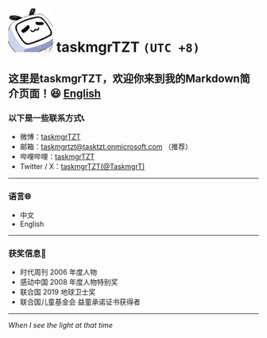 # ![taskmgrTZT] taskmgrTZT `(UTC +8)`

## 这里是taskmgrTZT，欢迎你来到我的Markdown简介页面！😆 [English]

### 以下是一些联系方式📞

* 微博：[taskmgrTZT](https://weibo.com/u/7386881267)
* 邮箱：<taskmgrtzt@tasktzt.onmicrosoft.com> （推荐）
* 哔哩哔哩：[taskmgrTZT](https://space.bilibili.com/387397912)
* Twitter / X：[taskmgrTZT(@TaskmgrT)](https://twitter.com/TaskmgrT)

***

### 语言🌐

* 中文
* English

***

### 获奖信息🏅

* 时代周刊 2006 年度人物
* 感动中国 2008 年度人物特别奖
* 联合国 2019 地球卫士奖
* 联合国儿童基金会 益童承诺证书获得者

***
*When I see the light at that time*  

[taskmgrTZT]:IMG_0521_小尺寸压缩.JPG
[English]:taskmgrTZT\README_Eng.md
